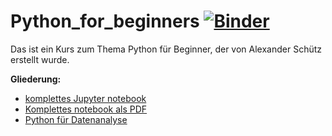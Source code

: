 # Python_for_beginners [![Binder](https://mybinder.org/badge_logo.svg)]([![Binder](https://mybinder.org/badge_logo.svg)](https://mybinder.org/v2/gh/x40x1/Python_for_beginners/main?labpath=Python%20f%C3%BCr%20Einsteiger.ipynb))

Das ist ein Kurs zum Thema Python für Beginner, der von Alexander Schütz erstellt wurde.

**Gliederung:**

- [komplettes Jupyter notebook](https://github.com/x40x1/Python_for_beginners/blob/main/Python%20f%C3%BCr%20Einsteiger.ipynb)
- [Komplettes notebook als PDF](https://github.com/x40x1/Python_for_beginners/blob/main/Python%20f%C3%BCr%20Einsteiger.pdf)
- [Python für Datenanalyse](https://github.com/x40x1/Python_for_beginners/blob/da0db215f34b6fc23cc8467fa232470d4ec1adb7/Python%20f%C3%BCr%20Datenanalyse.ipynb)
